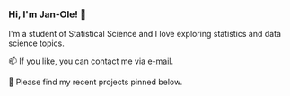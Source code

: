 ### Hi, I'm Jan-Ole! 👋

I'm a student of Statistical Science and I love exploring statistics and data science topics.

📫 If you like, you can contact me via [e-mail](mailto:jan-ole.koslik@uni-bielefeld.de).

📌 Please find my recent projects pinned below.
